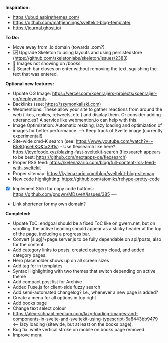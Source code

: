 **Inspiration:**
- https://ubud.aspirethemes.com/
- https://github.com/mattjennings/sveltekit-blog-template/
- https://journal.ghost.io/

**To Do:**
- Move away from .io domain (towards .com?)
- 🆙 Upgrade Skeleton to using layouts and using persistedstore (https://github.com/skeletonlabs/skeleton/issues/2383)
- 🐞 Images not showing on /books. 
- 🐞 Search bar closes on enter without removing the text, squishing the text that was entered. 

**Optional new features:**
- Update OG Image: https://vercel.com/koenraijers-projects/koenraijer-og/deployments 
- Backlinks (see: [https://szymonkaliski.com)](https://szymonkaliski.com/writing/2024-07-01-building-a-static-site-generator/#backlinking)
- Webmentions: These allow your site to gather reactions from around the web (likes, replies, retweets, etc.) and display them. Or consider adding utteranc.es? A service like webmention.io can help with this.
- Image Optimization: Automatic resizing, lazy loading and optimization of images for better performance. --> Keep track of Svelte image (currently experimental!)
- Site-wide cmd-K search (see: https://www.youtube.com/watch?v=-B58GgsehKQ&t=291s) - Use flexsearch like here? https://joyofcode.xyz/blazing-fast-sveltekit-search (flexsearch appears to be best: https://github.com/nextapps-de/flexsearch)
- Proper RSS feed: https://kylenazario.com/blog/full-content-rss-feed-with-sveltekit 
- Proper sitemap: https://kylenazario.com/blog/sveltekit-blog-sitemap 
- New code highlighting: https://github.com/atomiks/rehype-pretty-code 
- [X] Implement Shiki for copy code buttons: https://github.com/pngwn/MDsveX/issues/385 ~~
- Link shortener for my own domain?

**Completed:**
- Update ToC: endgoal should be a fixed ToC like on gwern.net, but on scrolling, the active heading should appear as a sticky header at the top of the page, including a progress bar.
- Convert [slug]/+page.server.js to be fully dependable on api/posts, also for the content.
- Add category links to posts, created category cloud, and added category pages.
- Hero placeholder shows up on all screen sizes
- Add <A> tag for in templates
- Syntax Highlighting with two themes that switch depending on active theme
- Add compact post list for Archive
- Added Fuse.js for client-side fuzzy search
- Add semi-automated changelog? I.e., whenever a new page is added?
- Create a menu for all options in top right 
- Add books page
- Change text select colour
- https://alex-schnabl.medium.com/lazy-loading-images-and-components-in-svelte-and-sveltekit-using-typescript-6a8443bb9479 <-- lazy loading (sitewide, but at least on the books page). 
- Bug fix: white vertical stroke on mobile on books page removed.
- Improve menu 
